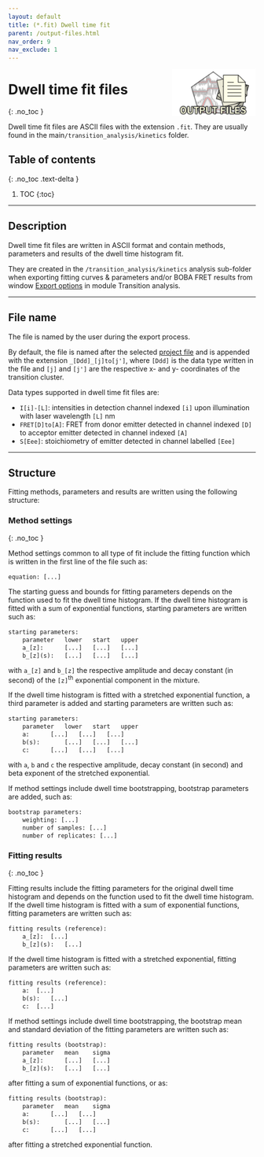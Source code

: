 ```yaml
---
layout: default
title: (*.fit) Dwell time fit
parent: /output-files.html
nav_order: 9
nav_exclude: 1
---
```


<img src="../assets/images/logos/logo-output-files_400px.png" width="170" style="float:right; margin-left: 15px;"/>

# Dwell time fit files
{: .no_toc }

Dwell time fit files are ASCII files with the extension `.fit`. They are usually found in the main`/transition_analysis/kinetics` folder.

## Table of contents
{: .no_toc .text-delta }

1. TOC
{:toc}


---

## Description

Dwell time fit files are written in ASCII format and contain methods, parameters and results of the dwell time histogram fit.

They are created in the `/transition_analysis/kinetics` analysis sub-folder when exporting fitting curves & parameters and/or BOBA FRET results from window 
[Export options](../transition-analysis/functionalities/set-export-options.html) in module Transition analysis.


---

## File name

The file is named by the user during the export process.

By default, the file is named after the selected <u>project file</u> and is appended with the extension `_[Ddd]_[j]to[j']`, where `[Ddd]` is the data type written in the file and `[j]` and `[j']` are the respective x- and y- coordinates of the transition cluster.

Data types supported in dwell time fit files are:
* `I[i]-[L]`: intensities in detection channel indexed `[i]` upon illumination with laser wavelength `[L]` nm
* `FRET[D]to[A]`: FRET from donor emitter detected in channel indexed `[D]` to acceptor emitter detected in channel indexed `[A]`
* `S[Eee]`: stoichiometry of emitter detected in channel labelled `[Eee]`


---

## Structure

Fitting methods, parameters and results are written using the following structure:

### Method settings
{: .no_toc }

Method settings common to all type of fit include the fitting function which is written in the first line of the file such as:

```
equation: [...]
```

The starting guess and bounds for fitting parameters depends on the function used to fit the dwell time histogram.
If the dwell time histogram is fitted with a sum of exponential functions, starting parameters are written such as:

```
starting parameters:
	parameter	lower	start	upper
	a_[z]:		[...]	[...]	[...]
	b_[z](s):	[...]	[...]	[...]
```

with `a_[z]` and `b_[z]` the respective amplitude and decay constant (in second) of the `[z]`<sup>th</sup> exponential component in the mixture.

If the dwell time histogram is fitted with a stretched exponential function, a third parameter is added and starting parameters are written such as:

```
starting parameters:
	parameter	lower	start	upper
	a:		[...]	[...]	[...]
	b(s):		[...]	[...]	[...]
	c:		[...]	[...]	[...]
```

with `a`, `b` and `c` the respective amplitude, decay constant (in second) and beta exponent of the stretched exponential.

If method settings include dwell time bootstrapping, bootstrap parameters are added, such as:

```
bootstrap parameters:
	weighting: [...]
	number of samples: [...]
	number of replicates: [...]
```

### Fitting results
{: .no_toc }

Fitting results include the fitting parameters for the original dwell time histogram and  depends on the function used to fit the dwell time histogram.
If the dwell time histogram is fitted with a sum of exponential functions, fitting parameters are written such as:

```
fitting results (reference):
	a_[z]:	[...]
	b_[z](s):	[...]
```

If the dwell time histogram is fitted with a stretched exponential, fitting parameters are written such as:

```
fitting results (reference):
	a:	[...]
	b(s):	[...]
	c:	[...]
```

If method settings include dwell time bootstrapping, the bootstrap mean and standard deviation of the fitting parameters are written such as:

```
fitting results (bootstrap):
	parameter	mean	sigma
	a_[z]:		[...]	[...]
	b_[z](s):	[...]	[...]

```

after fitting a sum of exponential functions, or as:

```
fitting results (bootstrap):
	parameter	mean	sigma
	a:		[...]	[...]
	b(s):		[...]	[...]
	c:		[...]	[...]
```

after fitting a stretched exponential function.

